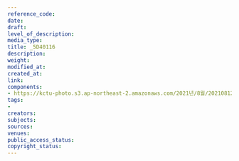 ```yaml
---
reference_code: 
date: 
draft: 
level_of_description: 
media_type: 
title: _5D40116
description: 
weight: 
modified_at: 
created_at: 
link: 
components:
- https://kctu-photo.s3.ap-northeast-2.amazonaws.com/2021년/8월/20210812_코로나19+방역대책+진단+토론회/_5D40116.jpg
tags:
- 
creators: 
subjects: 
sources: 
venues: 
public_access_status: 
copyright_status: 
---
```

